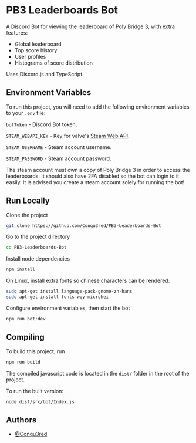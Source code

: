 # PB3 Leaderboards Bot

A Discord Bot for viewing the leaderboard of Poly Bridge 3, with extra features:

-   Global leaderboard
-   Top score history
-   User profiles
-   Histograms of score distribution

Uses Discord.js and TypeScript.

## Environment Variables

To run this project, you will need to add the following environment variables to your `.env` file:

`botToken` - Discord Bot token.

`STEAM_WEBAPI_KEY` - Key for valve's [Steam Web API](https://steamcommunity.com/dev).

`STEAM_USERNAME` - Steam account username.

`STEAM_PASSWORD` - Steam account password.

The steam account must own a copy of Poly Bridge 3 in order to access the leaderboards. It should also have 2FA disabled so the bot can login to it easily. It is advised you create a steam account solely for running the bot!

## Run Locally

Clone the project

```bash
git clone https://github.com/Conqu3red/PB3-Leaderboards-Bot
```

Go to the project directory

```bash
cd PB3-Leaderboards-Bot
```

Install node dependencies

```bash
npm install
```

On Linux, install extra fonts so chinese characters can be rendered:

```bash
sudo apt-get install language-pack-gnome-zh-hans
sudo apt-get install fonts-wqy-microhei
```

Configure environment variables, then start the bot

```bash
npm run bot:dev
```

## Compiling

To build this project, run

```bash
npm run build
```

The compiled javascript code is located in the `dist/` folder in the root of the project.

To run the built version:

```bash
node dist/src/bot/Index.js
```

## Authors

-   [@Conqu3red](https://www.github.com/Conqu3red)
